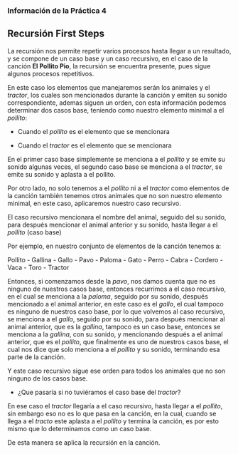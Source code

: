 ### Información de la Práctica 4

## Recursión First Steps

La recursión nos permite repetir varios procesos hasta llegar a un resultado, y se compone de un caso base y un caso recursivo, en el caso de la canción **El Pollito Pio**, la recursión se encuentra presente, pues sigue algunos procesos repetitivos.

En este caso los elementos que manejaremos serán los animales y el *tractor*, los cuales son mencionados durante la canción y emiten su sonido correspondiente, ademas siguen un orden, con esta información podemos determinar dos casos base, teniendo como nuestro elemento minimal a el *pollito*:

* Cuando el *pollito* es el elemento que se mencionara

* Cuando el *tractor* es el elemento que se mencionara

En el primer caso base simplemente se menciona a el *pollito* y se emite su sonido algunas veces, el segundo caso base se menciona a el *tractor*, se emite su sonido y aplasta a el pollito.

Por otro lado, no solo tenemos a el *pollito* ni a el *tractor* como elementos de la canción también tenemos otros animales que no son nuestro elemento minimal, en este caso, aplicaremos nuestro caso recursivo.

El caso recursivo mencionara el nombre del animal, seguido del su sonido, para después mencionar el animal anterior y su sonido, hasta llegar a el *pollito* (caso base)

Por ejemplo, en nuestro conjunto de elementos de la canción tenemos a:

Pollito - Gallina - Gallo - Pavo - Paloma - Gato - Perro - Cabra - Cordero - Vaca - Toro - Tractor

Entonces, si comenzamos desde la *pavo*, nos damos cuenta que no es ninguno de nuestros casos base, entonces recurrimos a el caso recursivo, en el cual se menciona a la *paloma*, seguido por su sonido, después mencionado a el animal anterior, en este caso es el *gallo*, el cual tampoco es ninguno de nuestros caso base, por lo que volvemos al caso recursivo, se menciona a el *gallo*, seguido por su sonido, para después mencionar al animal anterior, que es la *gallina*, tampoco es un caso base, entonces se menciona a la *gallina*, con su sonido, y mencionando después a el animal anterior, que es el *pollito*, que finalmente es uno de nuestros casos base, el cual nos dice que solo menciona a el *pollito* y su sonido, terminando esa parte de la canción.

Y este caso recursivo sigue ese orden para todos los animales que no son ninguno de los casos base.

* ¿Que pasaría si no tuviéramos  el caso base del *tractor*?

En ese caso el *tractor* llegaría a el caso recursivo, hasta llegar a el *pollito*, sin embargo eso no es lo que pasa en la canción, en la cual, cuando se llega a el *tracto* este aplasta a el *pollito* y termina la canción, es por esto mismo que lo determinamos como un caso base.

De esta manera se aplica la recursión en la canción.
